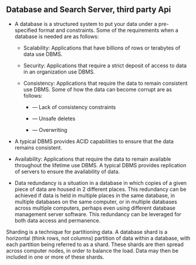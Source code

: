 ## Database and Search Server, third party Api 

-   A database is a structured system to put your data under a pre-specified format and constraints. Some of the requirements when a database is needed are as follows: 
    
    -   Scalability: Applications that have billions of rows or terabytes of data use DBMS. 
        
    -   Security: Applications that require a strict deposit of access to data in an organization use DBMS. 
        
    -   Consistency: Applications that require the data to remain consistent use DBMS. Some of how the data can become corrupt are as follows: 
        
        -   — Lack of consistency constraints 
            
        -   — Unsafe deletes 
            
        -   — Overwriting 
            
-   A typical DBMS provides ACID capabilities to ensure that the data remains consistent. 
    
-   Availability: Applications that require the data to remain available throughout the lifetime use DBMS. A typical DBMS provides replication of servers to ensure the availability of data. 
    
-   Data redundancy is a situation in a database in which copies of a given piece of data are housed in 2 different places. This redundancy can be achieved if data is held in multiple places in the same database, in multiple databases on the same computer, or in multiple databases across multiple computers, perhaps even using different database management server software. This redundancy can be leveraged for both data access and permanence. 
    

Sharding is a technique for partitioning data. A database shard is a horizontal (think rows, not columns) partition of data within a database, with each partition being referred to as a shard. These shards are then spread across computer nodes, in order to balance the load. Data may then be included in one or more of these shards.